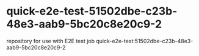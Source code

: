 # quick-e2e-test-51502dbe-c23b-48e3-aab9-5bc20c8e20c9-2
repository for use with E2E test job quick-e2e-test:51502dbe-c23b-48e3-aab9-5bc20c8e20c9-2
